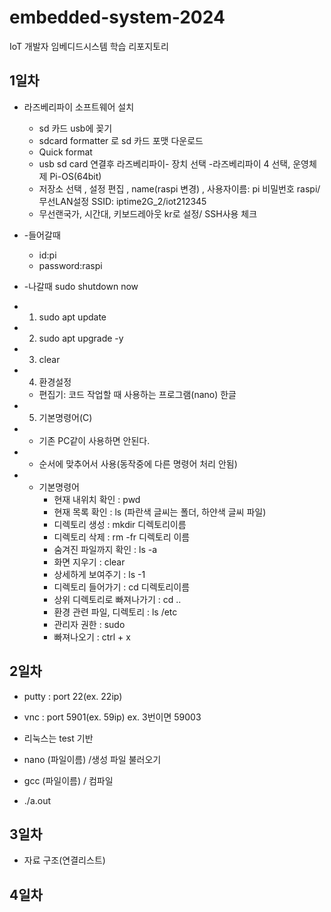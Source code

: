 # embedded-system-2024
IoT 개발자 임베디드시스템 학습 리포지토리

## 1일차 

- 라즈베리파이 소프트웨어 설치
	- sd 카드 usb에 꽂기 
 	- sdcard formatter 로 sd 카드 포맷 다운로드
	- Quick format
	- usb sd card 연결후 라즈베리파이- 장치 선택 -라즈베리파이 4 선택, 운영체제 Pi-OS(64bit)
	- 저장소 선택 , 설정 편집 , name(raspi 변경) , 사용자이름: pi 비밀번호 raspi/ 무선LAN설정 SSID: iptime2G_2/iot212345
	- 무선랜국가, 시간대, 키보드레아웃 kr로 설정/ SSH사용 체크 

- -들어갈때
	- id:pi
	- password:raspi

- -나갈때 sudo shutdown now

- 	1. sudo apt update
- 	2. sudo apt upgrade -y
- 	3. clear
- 	4. 환경설정
	- 편집기: 코드 작업할 때 사용하는 프로그램(nano) 한글
- 	5. 기본명령어(C)
- * 기존 PC같이 사용하면 안된다.
- - 순서에 맞추어서 사용(동작중에 다른 명령어 처리 안됨)

- - 기본명령어
	- 현재 내위치 확인 : pwd
	- 현재 목록 확인 : ls (파란색 글씨는 폴더, 하얀색 글씨 파일)
	- 디렉토리 생성 : mkdir 디렉토리이름
	- 디렉토리 삭제 : rm -fr 디렉토리 이름
	- 숨겨진 파일까지 확인 : ls -a
	- 화면 지우기 : clear
	- 상세하게 보여주기 : ls -1
	- 디렉토리 들어가기 : cd 디렉토리이름
	- 상위 디렉토리로 빠져나가기 : cd ..
	- 환경 관련 파일, 디렉토리 : ls /etc
	- 관리자 권한 : sudo
	- 빠져나오기 : ctrl + x
	
	
	
## 2일차

- putty : port 22(ex. 22ip)
- vnc : port 5901(ex. 59ip) ex. 3번이면 59003

- 리눅스는 test 기반
- nano (파일이름) /생성 파일 불러오기
- gcc (파일이름) / 컴파일 
- ./a.out 

## 3일차

- 자료 구조(연결리스트)

## 4일차